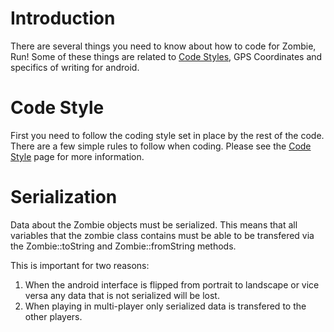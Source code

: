 # Introduction #

There are several things you need to know about how to code for Zombie, Run!  Some of these things are related to [Code Styles](CodeStyle.md), GPS Coordinates and specifics of writing for android.


# Code Style #

First you need to follow the coding style set in place by the rest of the code.  There are a few simple rules to follow when coding.  Please see the [Code Style](CodeStyle.md) page for more information.

# Serialization #

Data about the Zombie objects must be serialized.  This means that all variables that the zombie class contains must be able to be transfered via the Zombie::toString and Zombie::fromString methods.

This is important for two reasons:

  1. When the android interface is flipped from portrait to landscape or vice versa any data that is not serialized will be lost.
  1. When playing in multi-player only serialized data is transfered to the other players.